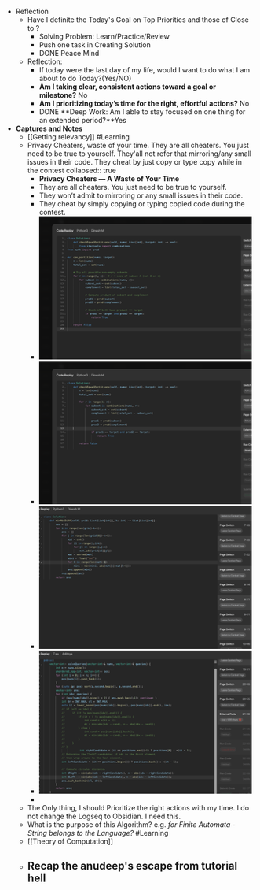 - Reflection
	- Have I definite the Today's Goal on Top Priorities and those of Close to ?
		- Solving Problem: Learn/Practice/Review
		- Push one task in Creating Solution
		- DONE Peace Mind
	- Reflection:
		- If today were the last day of my life, would I want to do what I am about to do Today?(Yes/NO)
		- **Am I taking clear, consistent actions toward a goal or milestone?** No
		- **Am I prioritizing today’s time for the right, effortful actions?** No
		- DONE **Deep Work: Am I able to stay focused on one thing for an extended period?**Yes
- **Captures and Notes**
	- [[Getting relevancy]] #Learning
	- Privacy Cheaters, waste of your time. They are all cheaters. You just need to be true to yourself. They'all not refer that mirroring/any small issues in their code. They cheat by just copy or type copy while in the contest
	  collapsed:: true
		- **Privacy Cheaters — A Waste of Your Time**
		- They are all cheaters. You just need to be true to yourself.
		- They won’t admit to mirroring or any small issues in their code.
		- They cheat by simply copying or typing copied code during the contest.
		- ![image.png](../assets/image_1749362592223_0.png)
		- ![image.png](../assets/image_1749362630762_0.png)
		- ![image.png](../assets/image_1749362851086_0.png)
		- ![image.png](../assets/image_1749363056848_0.png)
		-
	- The Only thing, I should Prioritize the right actions with my time. I do not change the Logseq to Obsidian. I need this.
	- What is the purpose of this Algorithm? e.g. *for Finite Automata - String belongs to the Language?* #Learning
	- [[Theory of Computation]]
	- Recap the anudeep's escape from tutorial hell
		-